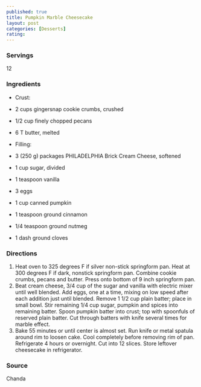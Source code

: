 ```yaml
---
published: true
title: Pumpkin Marble Cheesecake
layout: post
categories: [Desserts]
rating: 
---
```

### Servings
12

### Ingredients
- Crust:
- 2 cups gingersnap cookie crumbs, crushed
- 1/2 cup finely chopped pecans
- 6 T butter, melted
 
- Filling:

- 3 (250 g) packages PHILADELPHIA Brick Cream Cheese, softened
- 1 cup sugar, divided
- 1 teaspoon vanilla
- 3 eggs
- 1 cup canned pumpkin
- 1 teaspoon ground cinnamon
- 1/4 teaspoon ground nutmeg
- 1 dash ground cloves

### Directions
1. Heat oven to 325 degrees F if silver non-stick springform pan.  Heat at 300 degrees F if dark, nonstick springform pan. Combine cookie crumbs, pecans and butter. Press onto bottom of 9 inch springform pan.
2. Beat cream cheese, 3/4 cup of the sugar and vanilla with electric mixer until well blended. Add eggs, one at a time, mixing on low speed after each addition just until blended. Remove 1 1/2 cup plain batter; place in small bowl. Stir remaining 1/4 cup sugar, pumpkin and spices into remaining batter. Spoon pumpkin batter into crust; top with spoonfuls of reserved plain batter. Cut through batters with knife several times for marble effect.
3. Bake 55 minutes or until center is almost set. Run knife or metal spatula around rim to loosen cake. Cool completely before removing rim of pan.  Refrigerate 4 hours or overnight. Cut into 12 slices. Store leftover cheesecake in refrigerator.

### Source
Chanda
